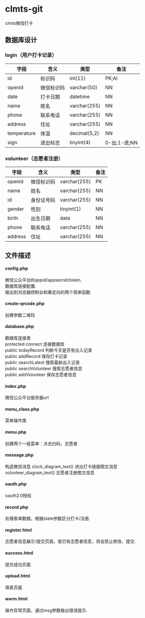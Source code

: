 # clmts-git
clmts微信打卡

## 数据库设计
### login（用户打卡记录）
| 字段        | 含义       | 类型         | 备注         |
| ----------- | ---------- | ------------ | ------------ |
| id          | 标识码     | int(11)      | PK;AI        |
| openid      | 微信标识码 | varchar(50)  | NN           |
| date        | 打卡日期   | datetime     | NN           |
| name        | 姓名       | varchar(255) | NN           |
| phone       | 联系电话   | varchar(255) | NN           |
| address     | 住址       | varchar(255) | NN           |
| temperature | 体温       | decimal(5,2) | NN           |
| sign        | 进出标志   | tinyint(4)   | 0-出;1-进;NN |

### volunteer（志愿者注册）

| 字段    | 含义       | 类型         | 备注 |
| ------- | ---------- | ------------ | ---- |
| openid  | 微信标识码 | varchar(255) | PK   |
| name    | 姓名       | varchar(255) | NN   |
| id      | 身份证号码 | varchar(255) | NN   |
| gender  | 性别       | tinyint(1)   | NN   |
| birth   | 出生日期   | date         | NN   |
| phone   | 联系电话   | varchar(255) | NN   |
| address | 住址       | varchar(255) | NN   |




## 文件描述
#### config.php
微信公众平台的appid/appsecret/token.  
数据库链接配置.  
输出到浏览器控制台和重定向的两个简单函数.

#### create-qrcode.php
创建参数二维码

#### database.php
数据库连接类  
protected connect 连接数据库  
public todayRecord 判断今天是否有出入记录  
public addRecord 保存打卡记录  
public searchLatest 搜索最新出入记录  
public searchVolunteer 搜索志愿者信息  
public addVolunteer 保存志愿者信息  

#### index.php
微信公众平台服务器url

#### menu_class.php
菜单操作类

#### menu.php
创建两个一级菜单：点击扫码、志愿者

#### message.php
构造微信消息
clock_diagram_text() 进出打卡链接图文消息  
volunteer_diagram_text() 志愿者注册图文信息

#### oauth.php
oauth2.0授权

#### record.php
处理表单数据，根据state参数区分打卡/注册.

#### register.html
志愿者信息展示/提交页面，若已有志愿者信息，将会禁止修改、提交.

#### success.html
提交成功页面

#### upload.html
填表页面

#### warm.html
操作异常页面，通过msg参数输出错误提示.